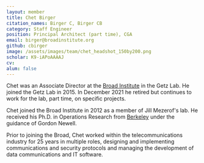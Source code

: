 ```yaml
---
layout: member
title: Chet Birger
citation_names: Birger C, Birger CB
category: Staff Engineer
position: Principal Architect (part time), CGA
email: birger@broadinstitute.org 
github: cbirger
image: /assets/images/team/chet_headshot_150by200.png
scholar: K9-iAPoAAAAJ
cv:
alum: false
---
```


Chet was an Associate Director at the [Broad Institute] in the Getz Lab.  He joined the Getz Lab in 2015.  In December 2021 he retired but continues to work for the lab, part time, on specific projects.

Chet joined the Broad Institute in 2012 as a member of Jill Mezerof's lab. He received his Ph.D. in Operations Research from [Berkeley] under the guidance of Gordon Newell.

Prior to joining the Broad, Chet worked within the telecommunications industry for 25 years in multiple roles, designing and implementing communications and security protocols and managing the development of data communications and IT software.

[Broad Institute]: http://www.broadinstitute.org
[Berkeley]: http://www.berkeley.edu